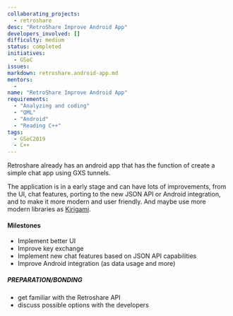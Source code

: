 ```yaml
---
collaborating_projects:
  - retroshare
desc: "RetroShare Improve Android App"
developers_involved: []
difficulty: medium
status: completed
initiatives:
  - GSoC
issues:
markdown: retroshare.android-app.md
mentors:
  - 
name: "RetroShare Improve Android App"
requirements:
  - "Analyzing and coding"
  - "QML"
  - "Android"
  - "Reading C++"
tags:
  - GSoC2019
  - C++
---
```


Retroshare already has an android app that has the function of create a simple chat 
app using GXS tunnels. 

The application is in a early stage and can have lots of improvements, from the
UI, chat features, porting to the new JSON API or Android integration, and to
make it more modern and user friendly.
And maybe use more modern libraries as [Kirigami](https://www.kde.org/products/kirigami/).

#### Milestones

* Implement better UI
* Improve key exchange
* Implement new chat features based on JSON API capabilities
* Improve Android integration (as data usage and more)

##### PREPARATION/BONDING

* get familiar with the Retroshare API
* discuss possible options with the developers
